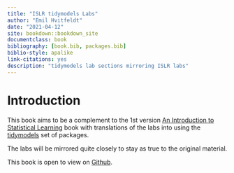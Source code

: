 ```yaml
--- 
title: "ISLR tidymodels Labs"
author: "Emil Hvitfeldt"
date: "2021-04-12"
site: bookdown::bookdown_site
documentclass: book
bibliography: [book.bib, packages.bib]
biblio-style: apalike
link-citations: yes
description: "tidymodels lab sections mirroring ISLR labs"
---
```


# Introduction

This book aims to be a complement to the 1st version [An Introduction to Statistical Learning](https://www.statlearning.com/) book with translations of the labs into using the [tidymodels](https://www.tidymodels.org/) set of packages.

The labs will be mirrored quite closely to stay as true to the original material.

This book is open to view on [Github](https://github.com/EmilHvitfeldt/ISLR-tidymodels-labs).
